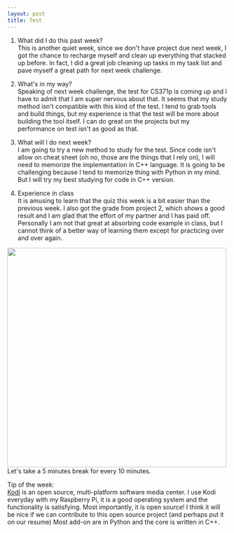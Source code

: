 ```yaml
---
layout: post
title: Test
---
```

1. What did I do this past week?  
This is another quiet week, since we don't have project due next week, I got the chance to recharge myself and clean up everything that stacked up before. In fact, I did a great job cleaning up tasks in my task list and pave myself a great path for next week challenge.  

2. What's in my way?  
Speaking of next week challenge, the test for CS371p is coming up and I have to admit that I am super nervous about that. It seems that my study method isn't compatible with this kind of the test. I tend to grab tools and build things, but my experience is that the test will be more about building the tool itself. I can do great on the projects but my performance on test isn't as good as that.  

3. What will I do next week?  
I am going to try a new method to study for the test. Since code isn't allow on cheat sheet (oh no, those are the things that I rely on), I will need to memorize the implementation in C++ language. It is going to be challenging because I tend to memorize thing with Python in my mind. But I will try my best studying for code in C++ version.   

4. Experience in class  
It is amusing to learn that the quiz this week is a bit easier than the previous week. I also got the grade from project 2, which shows a good result and I am glad that the effort of my partner and I has paid off. Personally I am not that great at absorbing code example in class, but I cannot think of a better way of learning them except for practicing over and over again.  

<img src="http://36.media.tumblr.com/9596a87928e49c94749e41a12b13fbdf/tumblr_n54ggaPc9f1rb179lo1_540.jpg" width="500">   
Let's take a 5 minutes break for every 10 minutes.

Tip of the week:  
[Kodi](http://kodi.wiki/view/Development) is an open source, multi-platform software media center. I use Kodi everyday with my Raspberry Pi, it is a good operating system and the functionality is satisfying. Most importantly, it is open source! I think it will be nice if we can contribute to this open source project (and perhaps put it on our resume) Most add-on are in Python and the core is written in C++.
